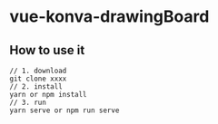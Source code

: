 <!--
 * @Author: 月魂
 * @Date: 2021-01-08 14:20:20
 * @LastEditTime: 2021-01-08 14:23:25
 * @LastEditors: 月魂
 * @Description: 
 * @FilePath: \vue-konva-drawingBoard\README.md
-->
# vue-konva-drawingBoard

## How to use it
```
// 1. download
git clone xxxx
// 2. install
yarn or npm install
// 3. run
yarn serve or npm run serve
```
